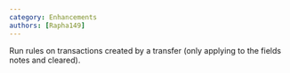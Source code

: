 ```yaml
---
category: Enhancements
authors: [Rapha149]
---
```


Run rules on transactions created by a transfer (only applying to the fields notes and cleared).
